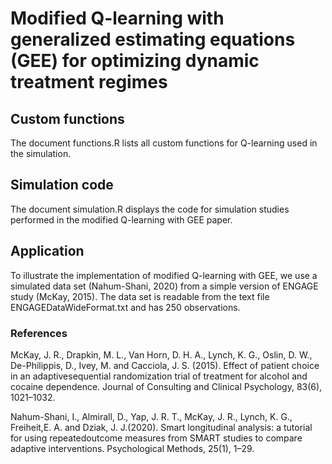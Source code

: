 # Modified Q-learning with generalized estimating equations (GEE) for optimizing dynamic treatment regimes

## Custom functions

The document functions.R lists all custom functions for Q-learning used in the simulation.

## Simulation code

The document simulation.R displays the code for simulation studies performed in the modified Q-learning with GEE paper.

## Application

To illustrate the implementation of modified Q-learning with GEE, we use a simulated data set (Nahum-Shani, 2020) from a simple version of ENGAGE study (McKay, 2015). The data set is readable from the text file ENGAGEDataWideFormat.txt and has 250 observations.

### References

McKay, J. R., Drapkin, M. L., Van Horn, D. H. A., Lynch, K. G., Oslin, D. W., De-Philippis, D., Ivey, M. and Cacciola, J. S. (2015). Effect of patient choice in an adaptivesequential randomization trial of treatment for alcohol and cocaine dependence. Journal of Consulting and Clinical Psychology, 83(6), 1021–1032.

Nahum-Shani, I., Almirall, D., Yap, J. R. T., McKay, J. R., Lynch, K. G., Freiheit,E. A. and Dziak, J. J.(2020). Smart longitudinal analysis: a tutorial for using repeatedoutcome measures from SMART studies to compare adaptive interventions. Psychological Methods, 25(1), 1–29.
